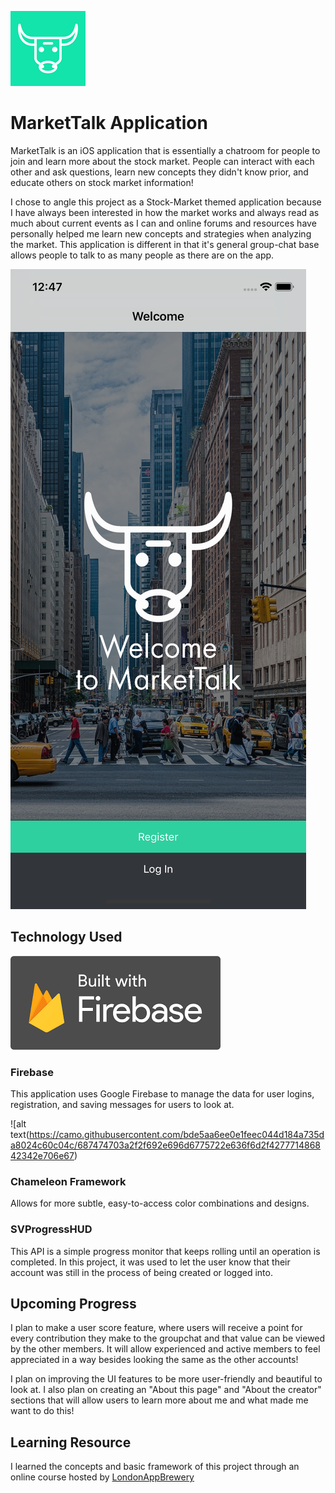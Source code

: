 ![alt text](https://raw.githubusercontent.com/hrastaar/MarketTalk/master/bull-image.png)
# MarketTalk Application 
MarketTalk is an iOS application that is essentially a chatroom for people to join
and learn more about the stock market. People can interact with each other and ask
questions, learn new concepts they didn't know prior, and educate others on stock
market information!

I chose to angle this project as a Stock-Market themed application because I have 
always been interested in how the market works and always read as much about 
current events as I can and online forums and resources have personally helped 
me learn new concepts and strategies when analyzing the market. This application
is different in that it's general group-chat base allows people to talk to as 
many people as there are on the app.

![alt text](https://raw.githubusercontent.com/hrastaar/MarketTalk/master/Main-Menu.png)
## Technology Used

![alt text](https://raw.githubusercontent.com/hrastaar/MarketTalk/master/Firebase-logo.png)
### Firebase

This application uses Google Firebase to manage the data for user logins, registration,
and saving messages for users to look at. 

![alt text(https://camo.githubusercontent.com/bde5aa6ee0e1feec044d184a735da8024c60c04c/687474703a2f2f692e696d6775722e636f6d2f427771486842342e706e67)
### Chameleon Framework

Allows for more subtle, easy-to-access color combinations and designs.

### SVProgressHUD

This API is a simple progress monitor that keeps rolling until an operation is 
completed. In this project, it was used to let the user know that their account
was still in the process of being created or logged into.

## Upcoming Progress

I plan to make a user score feature, where users will receive a point for every
contribution they make to the groupchat and that value can be viewed by the 
other members. It will allow experienced and active members to feel appreciated
in a way besides looking the same as the other accounts!

I plan on improving the UI features to be more user-friendly and beautiful to 
look at. I also plan on creating an "About this page" and "About the creator"
sections that will allow users to learn more about me and what made me want
to do this!

## Learning Resource

I learned the concepts and basic framework of this project through an online course
hosted by [LondonAppBrewery](https://www.londonappbrewery.com/)
